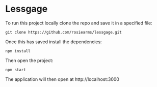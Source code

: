 
# Lessgage

To run this project locally clone the repo and save it in a specified file:

```git clone https://github.com/rosiearms/lessgage.git```

Once this has saved install the dependencies:

```npm install```

Then open the project:

```npm start```

The application will then open at http://localhost:3000

